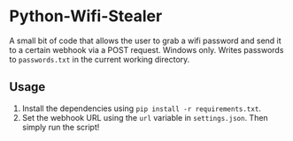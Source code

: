 # Python-Wifi-Stealer
A small bit of code that allows the user to grab a wifi password and send it to a certain webhook via a POST request.
Windows only. Writes passwords to ``passwords.txt`` in the current working directory.

## Usage
1) Install the dependencies using ``pip install -r requirements.txt``.
2) Set the webhook URL using the ``url`` variable in ``settings.json``.
Then simply run the script!

